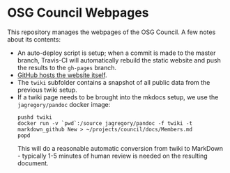 
OSG Council Webpages
====================

This repository manages the webpages of the OSG Council.  A few notes about its contents:

-   An auto-deploy script is setup; when a commit is made to the master branch, Travis-CI
    will automatically rebuild the static website and push the results to the `gh-pages`
    branch.
-   [GitHub hosts the website itself](https://opensciencegrid.github.io/council).
-   The `twiki` subfolder contains a snapshot of all public data from the previous twiki
    setup.
-   If a twiki page needs to be brought into the mkdocs setup, we use the `jagregory/pandoc`
    docker image:
    ```
    pushd twiki
    docker run -v `pwd`:/source jagregory/pandoc -f twiki -t markdown_github New > ~/projects/council/docs/Members.md
    popd
    ```
    This will do a reasonable automatic conversion from twiki to MarkDown - typically 1-5 minutes of human review is
    needed on the resulting document.

